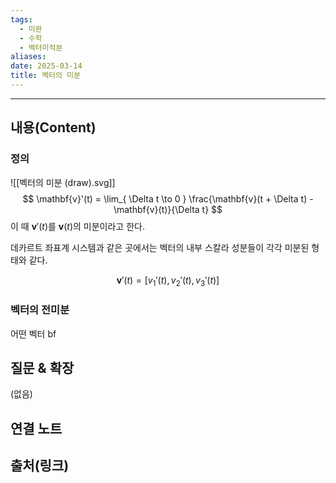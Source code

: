 ```yaml
---
tags:
  - 미완
  - 수학
  - 벡터미적분
aliases: 
date: 2025-03-14
title: 벡터의 미분
---
```


---

## 내용(Content)

### 정의

![[벡터의 미분 (draw).svg]]
$$
\mathbf{v}'(t) = \lim_{ \Delta t \to 0 } \frac{\mathbf{v}(t + \Delta t) - \mathbf{v}(t)}{\Delta t} 
$$
이 때 $\mathbf{v}'(t)$를 $\mathbf{v}(t)$의 미분이라고 한다.

데카르트 좌표계 시스템과 같은 곳에서는 벡터의 내부 스칼라 성분들이 각각 미분된 형태와 같다.

$$
\mathbf{v}'(t) = [v_{1}'(t), v_{2}'(t), v_{3}'(t)]
$$

### 벡터의 전미분

어떤 벡터 bf

## 질문 & 확장

(없음)

## 연결 노트

## 출처(링크)





